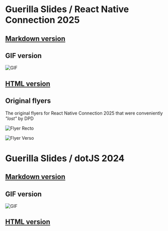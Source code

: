 # Guerilla Slides / React Native Connection 2025

  ## [Markdown version](https://github.com/mmomtchev/guerilla-slides/blob/main/guerilla-slides-2024-dotjs.md)
  
  ## GIF version

  ![GIF](https://mmomtchev.github.io/guerilla-slides/guerilla-slides-2025-react-native-connection.gif)

  ## [HTML version](https://mmomtchev.github.io/guerilla-slides/guerilla-slides-2025-react-native-connection/)

  ## Original flyers

  The original flyers for React Native Connection 2025 that were conveniently *"lost"* by DPD

  ![Flyer Recto](https://mmomtchev.github.io/guerilla-slides/ReactNativeConnection-2025-recto.png)

  ![Flyer Verso](https://mmomtchev.github.io/guerilla-slides/ReactNativeConnection-2025-verso.png)

# Guerilla Slides / dotJS 2024

  ## [Markdown version](https://github.com/mmomtchev/guerilla-slides/blob/main/guerilla-slides-react-native-connection-2025.md)
  
  ## GIF version

  ![GIF](https://mmomtchev.github.io/guerilla-slides/guerilla-slides-2024-dotjs.gif)

  ## [HTML version](https://mmomtchev.github.io/guerilla-slides/guerilla-slides-2024-dotjs/)
